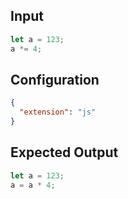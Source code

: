 
## Input
```javascript input
let a = 123;
a *= 4;
```

## Configuration
```json configuration
{
  "extension": "js"
}
```

## Expected Output
```javascript expected output
let a = 123;
a = a * 4;
```
